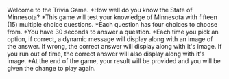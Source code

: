 Welcome to the Trivia Game.
*How well do you know the State of Minnesota?
*This game will test your knowledge of Minnesota with fifteen (15) multiple choice questions.
*Each question has four choices to choose from. 
*You have 30 seconds to answer a question.
*Each time you pick an option, if correct, a dynamic message will display along with an image of the answer. If wrong, the correct answer will display along with it's image. If you run out of time, the correct answer will also display along with it's image. 
*At the end of the game, your result will be provided and you will be given the change to play again.
